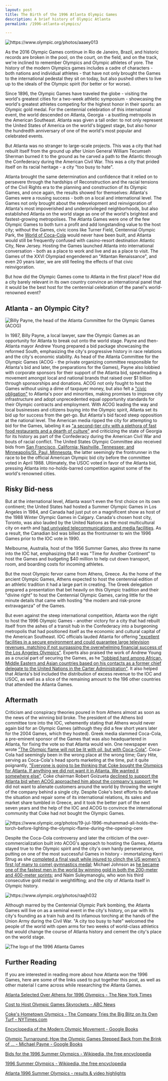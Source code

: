```yaml
---
layout: post
title: The Birth of the 1996 Atlanta Olympic Games
description: A brief history of Olympic Atlanta
permalink: /1996-atlanta-olympics/

---
```


<img style="display:block;margin-left:auto;margin-right:auto;" src="{{ site.baseurl }}/assets/images/olympic-cauldron.jpg" alt="https://www.olympic.org/photos/aaaey013"/>

As the 2016 Olympic Games continue in Rio de Janeiro, Brazil, and historic records are broken in the pool, on the court, on the field, and on the track, we're inclined to remember Olympics and Olympic athletes of yore. The history of the modern Olympics games includes a cadre of characters - both nations and individual athletes - that have not only brought the Games to the international pedestal they sit on today, but also pushed others to live up to the ideals of the Olympic spirit (for better or for worse).

Since 1896, the Olympic Games have traveled the globe - visiting the world's greatest cities for a two-week athletic symposium - showcasing the world's greatest athletes competing for the highest honor in their sports: an Olympic gold medal. For the centennial celebration of this international event, the world descended on  Atlanta, Georgia - a bustling metropolis in the American Southeast. Atlanta was given a tall order: to not only represent the United States of America on the world's biggest stage, but also honor the hundredth anniversary of one of the world's most popular and celebrated events.

But Atlanta was no stranger to large-scale projects. This was a city that had rebuilt itself from the ground up after Union General William Tecumseh Sherman burned it to the ground as he carved a path to the Atlantic through the Confederacy during the American Civil War. This was a city that prided itself on its racial heritage - a city "too busy to hate".

Atlanta brought the same determination and confidence that it relied on to persevere through the hardships of Reconstruction and the racial tensions of the Civil Rights era to the planning and construction of its Olympic Games, and once again, the results showed for themselves: Atlanta's Games were a rousing success - both on a local and international level. The Games not only brought about the redevelopment and reinvigoration of Atlanta's most impoverished and underprivileged neighborhoods, but also established Atlanta on the world stage as one of the world's brightest and fastest-growing metropolises. The Atlanta Games were one of the few Olympic Games to both turn a profit and add longstanding value to the host city; without the Games, civic icons like Turner Field, Centennial Olympic Park, the [World of Coca-Cola](http://www.nytimes.com/1996/03/28/business/coke-s-hometown-olympics-the-company-tries-the-big-blitz-on-its-own-turf.html?pagewanted=all&src=pm) would never have been built, and Atlanta would still be frequently confused with casino-resort destination Atlantic City, New Jersey. Hosting the Games launched Atlanta into international conversation - both as a place to work and live and as a place to visit. The Games of the XXVI Olympiad engendered an "Atlantan Renaissance", and even 20 years later, we are still feeling the effects of that civic reinvigoration.

But how did the Olympic Games come to Atlanta in the first place? How did a city barely relevant in its own country convince an international panel that it would be the best host for the centennial celebration of the panel's world-renowned event?



## Atlanta - an Olympic City?


<img style="display:block;margin-left:auto;margin-right:auto;" src="{{ site.baseurl }}/assets/images/payne.jpg" alt="Billy Payne, the head of the Atlanta Committee for the Olympic Games (ACOG)"/>

 In 1987, Billy Payne, a local lawyer, saw the Olympic Games as an opportunity for Atlanta to break out onto the world stage. Payne and then-Atlanta mayor Andrew Young prepared a bid package showcasing the reformed South, emphasizing the city's progressive history in race relations and the city's economic stability. As head of the Atlanta Committee for the Olympic Games (ACOG - the private organizing committee responsible for Atlanta's bid and later, the preparations for the Games), Payne also lobbied with corporate sponsors for their support of the Atlanta bid, spearheading a movement amongst local and national brands that raised over $1 billion through sponsorships and donations. ACOG not only fought to host the Games without using a dime of taxpayer money, but also felt a ["civic obligation"](https://books.google.com/books?id=QmXi_-Jujj0C&lpg=PA236&dq=Atlanta%20Athens%20IOC%20bid&pg=PA238#v=onepage&q&f=false) to Atlanta's poor and minorities, making promises to improve city infrastructure and adopt unprecedented equal opportunity standards for their Olympic contracts and employment. With ACOG leading the way and local businesses and citizens buying into the Olympic spirit, Atlanta set its bid up for success from the get-go.
 
 But Atlanta's bid faced steep opposition at the national level. The American media ripped the city for attempting to bid for the Games, labeling it as ["a second-tier city with a plethora of fast food restaurants and a dearth of culture"](https://books.google.com/books?id=QmXi_-Jujj0C&lpg=PA236&dq=Atlanta%20Athens%20IOC%20bid&pg=PA236#v=onepage&q&f=false) and criticizing the state of Georgia for its history as part of the Confederacy during the American Civil War and bouts of racial conflict. The United States Olympic Committee also received bids from  [San Francisco, California; Nashville, Tennessee; and Minneapolis/St. Paul, Minnesota](http://www.nytimes.com/1988/03/29/sports/sports-people-cities-named.html), the latter seemingly the frontrunner in the race to be the official American Olympic bid city before the committee voted in April 1988. Ultimately, the USOC voted in favor of the Atlanta bid, pressing Atlanta into no-holds-barred competition against some of the world's renowned cities.
 

##  Risky Bid-ness
But at the international level, Atlanta wasn't even the first choice on its own continent; the United States had hosted a Summer Olympic Games in Los Angeles in 1984, and Canada had just put on a magnificent show as host of the 1988 Winter Olympic Games in Calgary. Canada's chosen host city, Toronto, was also lauded by the United Nations as the most multicultural city on earth and [had unrivaled telecommunications and media facilities](https://books.google.com/books?id=QmXi_-Jujj0C&lpg=PA236&dq=Atlanta%20Athens%20IOC%20bid&pg=PA235#v=onepage&q&f=false).   As a result, the Canadian bid was billed as the frontrunner to win the 1996 Games prior to the IOC vote in 1990.

Melbourne, Australia, host of the 1956 Summer Games, also threw its name into the IOC hat, emphasizing that it was "Time for Another Continent" to host the Games and budgeting $40 million to help cut down transport, room, and boarding costs for incoming athletes.

But the most Olympic fervor came from Athens, Greece. As the home of the ancient Olympic Games, Athens expected to host the centennial edition of an  athletic tradition it had a large part in creating. The Greek delegation prepared a presentation that bet heavily on this Olympic tradition and their "divine right" to host the Centennial Olympic Games, caring little for the minute details that came with hosting "the modern and risk-prone extravaganza" of the Games.  

But even against the steep international competition, Atlanta won the right to host the 1996 Olympic Games - another victory for a city that had rebuilt itself from the ashes of a transit hub in the Confederacy into a burgeoning metropolis that had positioned itself as the economic and cultural capital of the American Southeast. IOC officials lauded Atlanta for offering ["excellent facilities in a secure environment and could guarantee large television revenues, matching if not surpassing the overwhelming financial success of the Los Angeles Olympics"](http://www.nytimes.com/1990/09/19/sports/atlanta-selected-over-athens-for-1996-olympics.html?sec=&spon=&pagewanted=2&pagewanted=print#). Experts also praised the work of Andrew Young as a crucial part of securing the Games, as he ["lobbied hard among African, Middle Eastern and Asian countries based on his contacts as a former chief delegate to the United Nations in the Carter Administration"](http://www.nytimes.com/1990/09/19/sports/atlanta-selected-over-athens-for-1996-olympics.html?sec=&spon=&pagewanted=2&pagewanted=print#). It also helped that Atlanta's bid included the distribution of excess revenue to the IOC and USOC, as well as a slice of the remaining amount to the 196 other countries that attended the Atlanta Games.

## Aftermath
Criticism and conspiracy theories poured in from Athens almost as soon as the news of the winning bid broke. The president of the Athens bid committee tore into the IOC, vehemently stating that Athens would never again bid for an Olympic Games (although they did a few short years later for the 2004 Games, which they hosted). Greek media slammed Coca-Cola, a pre-eminent sponsor of the Games that was also headquartered in Atlanta, for fixing the vote so that Atlanta would win. One newspaper even wrote ["The Olympic flame will not be lit with oil, but with Coca-Cola"](https://books.google.com/books?id=QmXi_-Jujj0C&lpg=PA236&dq=Atlanta%20Athens%20IOC%20bid&pg=PA236#v=onepage&q&f=false). Coca-Cola had seemingly been in the wrong place at the wrong time; Gary Hite, serving as Coca-Cola's head sports marketing at the time, put it quite poignantly, ["Everyone is going to be thinking that Coke bought the Olympics for Atlanta. If anything we did not want it in Atlanta. We wanted it somewhere else"](https://books.google.com/books?id=vqtLnCWHDX0C&lpg=PA91&pg=PA91#v=onepage&q&f=false). Coke chairman Robert Goizueta [declined to support the Atlanta bid when ACOG approached him about the company's support](https://books.google.com/books?id=vqtLnCWHDX0C&lpg=PA91&pg=PA91#v=onepage&q&f=false); he did not want to alienate customers around the world by throwing the weight of the company behind a single city. Despite Coke's best efforts to defuse the situation and repair some of its international relations, its sales and market share tumbled in Greece, and it took the better part of the next seven years and the help of the IOC and ACOG to convince the international community that Coke had not bought the Olympic Games.

<img style="display:block;margin-left:auto;margin-right:auto;" src="{{ site.baseurl }}/assets/images/m-ali-opening-ceremony.jpg" alt="https://www.olympic.org/photos/19-jul-1996-muhammad-ali-holds-the-torch-before-lighting-the-olympic-flame-during-the-opening-cere"/>

Despite the Coca-Cola controversy and later the criticism of the over-commercialization built into ACOG's approach to hosting the Games, Atlanta stayed true to the Olympic spirit and the city's own hardy perseverance, putting on one of the most successful Games in history - immortalizing Kerri Strug as she [completed a final vault while injured to clinch the US women's first (of many to come) gymnastics medal](http://www.espn.com/espn/espn25/story?page=moments/51); Michael Johnson as [he became one of the fastest men in the world by winning gold in both the 200-meter and 400-meter sprints](https://www.youtube.com/watch?v=JQ9cBQANjiw); and Naim Suleymanoglu, who won his third consecutive gold medal in weightlifting; and the city of Atlanta itself in Olympic history.

<img style="display:block;margin-left:auto;margin-right:auto;" src="{{ site.baseurl }}/assets/images/johnson.jpg" alt="https://www.olympic.org/photos/raajh032"/>

Although marred by the Centennial Olympic Park bombing, the Atlanta Games will live on as a seminal event in the city's history, on par with its city's founding as a train hub and its infamous torching at the hands of the Union Army during the Civil War. "A city too busy to hate" welcomed the people of the world with open arms for two weeks of world-class athletics that would change the course of Atlanta history and cement the city's place on the world stage.

<img style="display:block;margin-left:auto;margin-right:auto;height=200px;" src="{{ site.baseurl }}/assets/images/olympic-torch.png" alt="The logo of the 1996 Atlanta Games"/>

## Further Reading
If you are interested in reading more about how Atlanta won the 1996 Games, here are some of the links used to put together this post, as well as other material I came across while researching the Atlanta Games.

[Atlanta Selected Over Athens for 1996 Olympics - The New York Times](http://www.nytimes.com/1990/09/19/sports/atlanta-selected-over-athens-for-1996-olympics.html?sec=&spon=&pagewanted=2&pagewanted=print#)

[Cost to Host Olympic Games Skyrockets - ABC News](http://abcnews.go.com/US/story?id=95650&page=1)

[Coke's Hometown Olympics - The Company Tries the Big Blitz on Its Own Turf - NYTimes.com](http://www.nytimes.com/1996/03/28/business/coke-s-hometown-olympics-the-company-tries-the-big-blitz-on-its-own-turf.html?pagewanted=all&src=pm)

[Encyclopedia of the Modern Olympic Movement - Google Books](https://books.google.com/books?id=QmXi_-Jujj0C&lpg=PA236&dq=Atlanta%20Athens%20IOC%20bid&pg=PA235#v=onepage&q&f=false)

[Olympic Turnaround: How the Olympic Games Stepped Back from the Brink of ... - Michael Payne - Google Books](https://books.google.com/books?id=vqtLnCWHDX0C&pg=PA91#v=onepage&q&f=false)

[Bids for the 1996 Summer Olympics - Wikipedia, the free encyclopedia](https://en.wikipedia.org/wiki/Bids_for_the_1996_Summer_Olympics#cite_note-NewYorkTimes88-1)

[1996 Summer Olympics - Wikipedia, the free encyclopedia](https://en.wikipedia.org/wiki/1996_Summer_Olympics)

[Atlanta 1996 Summer Olympics - results & video highlights](https://www.olympic.org/Atlanta-1996)
